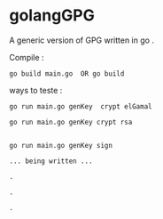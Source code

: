 # golangGPG

A generic version of GPG written in go .

Compile :
```
go build main.go  OR go build
```


ways to teste :
```
go run main.go genKey  crypt elGamal

go run main.go genKey crypt rsa


go run main.go genKey sign

... being written ...

.

.

.

